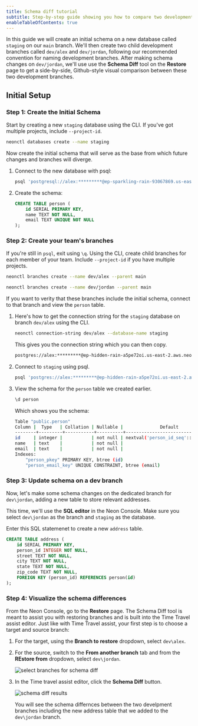 ```yaml
---
title: Schema diff tutorial
subtitle: Step-by-step guide showing you how to compare two development branches using Schema Diff
enableTableOfContents: true
---
```


In this guide we will create an initial schema on a new database called `staging` on our `main` branch. We'll then create two child development branches called `dev/alex` and `dev/jordan`, following our recommended convention for naming development branches. After making schema changes on `dev/jordan`, we'll use use the **Schema Diff** tool on the **Restore** page to get a side-by-side, Github-style visual comparison between these two development branches.

## Initial Setup

### Step 1: Create the Initial Schema

Start by creating a new `staging` database using the CLI. If you've got multiple projects, include `--project-id`.

```bash
neonctl databases create --name staging
```

Now create the initial schema that will serve as the base from which future changes and branches will diverge.

1. Connect to the new database with psql:

    ```bash
    psql 'postgresql://alex:*********@ep-sparkling-rain-93067869.us-east-2.aws.neon.build/staging?sslmode=require'
    ```

2. Create the schema:

    ```sql
    CREATE TABLE person (
        id SERIAL PRIMARY KEY,
        name TEXT NOT NULL,
        email TEXT UNIQUE NOT NULL
    );
    ```

### Step 2: Create your team's branches

If you're still in `psql`, exit using `\q`. Using the CLI, create child branches for each member of your team. Include `--project-id` if you have multiple projects.

```bash
neonctl branches create --name dev/alex --parent main
```

```bash
neonctl branches create --name dev/jordan --parent main
```

If you want to verity that these branches include the initial schema, connect to that branch and view the `person` table.

1. Here's how to get the connection string for the `staging` database on branch `dev/alex` using the CLI.

    ```bash
    neonctl connection-string dev/alex --database-name staging
    ```

    This gives you the connection string which you can then copy.

    ```bash
    postgres://alex:*********@ep-hidden-rain-a5pe72oi.us-east-2.aws.neon.tech/staging?sslmode=require
    ```

1. Connect to `staging` using psql.

    ```bash
    psql 'postgres://alex:*********@ep-hidden-rain-a5pe72oi.us-east-2.aws.neon.tech/staging?sslmode=require'
    ```

1. View the schema for the `person` table we created earlier.

    ```bash
    \d person
    ```

    Which shows you the schema:

    ```bash
    Table "public.person"
    Column |  Type   | Collation | Nullable |              Default               
    --------+---------+-----------+----------+------------------------------------
    id     | integer |           | not null | nextval('person_id_seq'::regclass)
    name   | text    |           | not null | 
    email  | text    |           | not null | 
    Indexes:
        "person_pkey" PRIMARY KEY, btree (id)
        "person_email_key" UNIQUE CONSTRAINT, btree (email)
    ```

### Step 3: Update schema on a dev branch

Now, let's make some schema changes on the dedicated branch for `dev\jordan`, adding a new table to store relevant addresses.

This time, we'll use the **SQL editor** in the Neon Console. Make sure you select `dev\jordan` as the branch and `staging` as the database.

Enter this SQL statemenet to create a new `address` table.

```sql
CREATE TABLE address (
    id SERIAL PRIMARY KEY,
    person_id INTEGER NOT NULL,
    street TEXT NOT NULL,
    city TEXT NOT NULL,
    state TEXT NOT NULL,
    zip_code TEXT NOT NULL,
    FOREIGN KEY (person_id) REFERENCES person(id)
);
```

### Step 4: Visualize the schema differences

From the Neon Console, go to the **Restore** page. The Schema Diff tool is meant to assist you with restoring branches and is built into the Time Travel assist editor. Just like with Time Travel assist, your first step is to choose a target and source branch:

1. For the target, using the **Branch to restore** dropdown, select `dev\alex`.
1. For the source, switch to the **From another branch** tab and from the **REstore from** dropdown, select `dev\jordan`.

   ![select branches for schema diff](/docs/guides/schema_diff_make_selection.png)

1. In the Time travel assist editor, click the **Schema Diff** button.

    ![schema diff results](/docs/guides/schema_diff_result.png)

    You will see the schema differnces between the two develpment branches including the new address table that we added to the `dev\jordan` branch.
